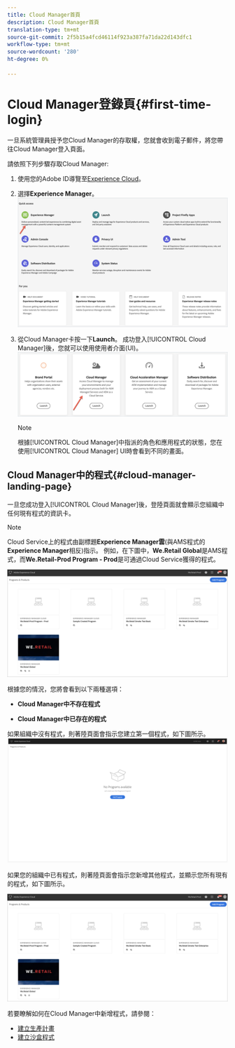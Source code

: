 ```yaml
---
title: Cloud Manager首頁
description: Cloud Manager首頁
translation-type: tm+mt
source-git-commit: 2f5b15a4fcd46114f923a387fa71da22d143dfc1
workflow-type: tm+mt
source-wordcount: '280'
ht-degree: 0%

---
```



# Cloud Manager登錄頁{#first-time-login}

一旦系統管理員授予您Cloud Manager的存取權，您就會收到電子郵件，將您帶往Cloud Manager登入頁面。

請依照下列步驟存取Cloud Manager:

1. 使用您的Adobe ID導覽至[Experience Cloud](https://experience.adobe.com/)。
1. 選擇&#x200B;**Experience Manager**。
   ![](assets/landing-page1.png)

1. 從Cloud Manager卡按一下&#x200B;**Launch**。
成功登入[!UICONTROL Cloud Manager]後，您就可以使用使用者介面(UI)。
   ![](assets/landing-page2.png)

   >[!NOTE]
   >
   >根據[!UICONTROL Cloud Manager]中指派的角色和應用程式的狀態，您在使用[!UICONTROL Cloud Manager] UI時會看到不同的畫面。

## Cloud Manager中的程式{#cloud-manager-landing-page}

一旦您成功登入[!UICONTROL Cloud Manager]後，登陸頁面就會顯示您組織中任何現有程式的資訊卡。

>[!NOTE]
>Cloud Service上的程式由副標題&#x200B;**Experience Manager雲**(與AMS程式的&#x200B;**Experience Manager**相反)指示。
>例如，在下圖中，**We.Retail Global**&#x200B;是AMS程式，而&#x200B;**We.Retail-Prod Program - Prod**&#x200B;是可通過Cloud Service獲得的程式。

![](assets/first_timelogin1.png)

根據您的情況，您將會看到以下兩種選項：

* **Cloud Manager中不存在程式**

* **Cloud Manager中已存在的程式**


如果組織中沒有程式，則著陸頁面會指示您建立第一個程式，如下圖所示。
![](assets/first_timelogin0.png)


如果您的組織中已有程式，則著陸頁面會指示您新增其他程式，並顯示您所有現有的程式，如下圖所示。

![](assets/first_timelogin1.png)


若要瞭解如何在Cloud Manager中新增程式，請參閱：

* [建立生產計畫](/help/onboarding/getting-access-to-aem-in-cloud/creating-production-program.md)
* [建立沙盒程式](/help/onboarding/getting-access-to-aem-in-cloud/creating-sandbox-program.md)


